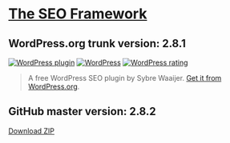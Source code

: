 # [The SEO Framework](https://theseoframework.com) #

## WordPress.org trunk version: 2.8.1 ##

[![WordPress plugin](https://img.shields.io/wordpress/plugin/v/autodescription.svg)](https://wordpress.org/plugins/autodescription/developers/)
[![WordPress](https://img.shields.io/wordpress/plugin/dt/autodescription.svg)](https://wordpress.org/plugins/autodescription/stats/)
[![WordPress rating](https://img.shields.io/wordpress/plugin/r/autodescription.svg)](https://wordpress.org/support/view/plugin-reviews/autodescription)

> A free WordPress SEO plugin by Sybre Waaijer. [Get it from WordPress.org](https://wordpress.org/plugins/autodescription/).

## GitHub master version: 2.8.2 ##

[Download ZIP](https://github.com/sybrew/the-seo-framework/archive/master.zip)
